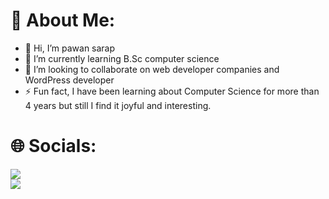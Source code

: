<h1>💫 About Me:</h1>

- 👋 Hi, I’m pawan sarap
- 🌱 I’m currently learning B.Sc computer
     science 
- 💞️ I’m looking to collaborate on web 
      developer companies
      and WordPress developer 
- ⚡ Fun fact, I have been learning
     about Computer Science for more
     than 4 years but still I find it
     joyful and interesting.
     
<h1>🌐 Socials:</h1>
<a herf= "https://www.linkedin.com/in/pawan-sarap-872694252/">
     <img src="https://visitcount.itsvg.in/api?id=PawanSarap&label=Profile%20Views&color=0&icon=9&pretty=true" /></a><br>

<a href="https://visitcount.itsvg.in">
  <img src="https://visitcount.itsvg.in/api?id=PawanSarap&label=Profile%20Views&color=0&icon=9&pretty=true" />
</a>
